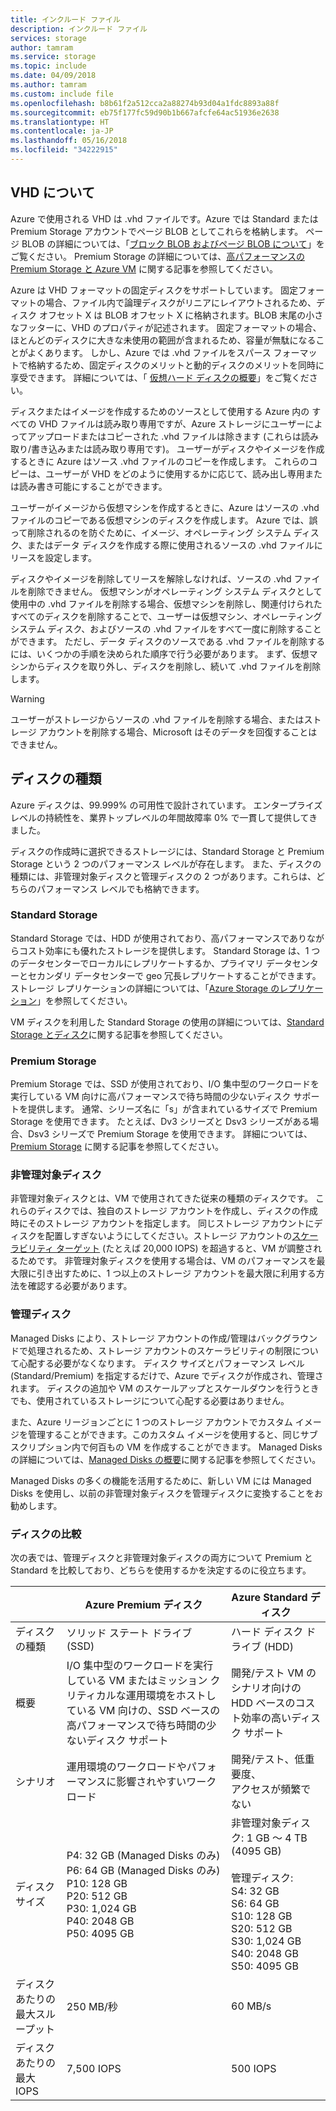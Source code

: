 ```yaml
---
title: インクルード ファイル
description: インクルード ファイル
services: storage
author: tamram
ms.service: storage
ms.topic: include
ms.date: 04/09/2018
ms.author: tamram
ms.custom: include file
ms.openlocfilehash: b8b61f2a512cca2a88274b93d04a1fdc8893a88f
ms.sourcegitcommit: eb75f177fc59d90b1b667afcfe64ac51936e2638
ms.translationtype: HT
ms.contentlocale: ja-JP
ms.lasthandoff: 05/16/2018
ms.locfileid: "34222915"
---
```

## <a name="about-vhds"></a>VHD について

Azure で使用される VHD は .vhd ファイルです。Azure では Standard または Premium Storage アカウントでページ BLOB としてこれらを格納します。 ページ BLOB の詳細については、「[ブロック BLOB およびページ BLOB について](/rest/api/storageservices/Understanding-Block-Blobs--Append-Blobs--and-Page-Blobs/)」をご覧ください。 Premium Storage の詳細については、[高パフォーマンスの Premium Storage と Azure VM](../articles/virtual-machines/windows/premium-storage.md) に関する記事を参照してください。

Azure は VHD フォーマットの固定ディスクをサポートしています。 固定フォーマットの場合、ファイル内で論理ディスクがリニアにレイアウトされるため、ディスク オフセット X は BLOB オフセット X に格納されます。BLOB 末尾の小さなフッターに、VHD のプロパティが記述されます。 固定フォーマットの場合、ほとんどのディスクに大きな未使用の範囲が含まれるため、容量が無駄になることがよくあります。 しかし、Azure では .vhd ファイルをスパース フォーマットで格納するため、固定ディスクのメリットと動的ディスクのメリットを同時に享受できます。 詳細については、「 [仮想ハード ディスクの概要](https://technet.microsoft.com/library/dd979539.aspx)」をご覧ください。

ディスクまたはイメージを作成するためのソースとして使用する Azure 内の すべての VHD ファイルは読み取り専用ですが、Azure ストレージにユーザーによってアップロードまたはコピーされた .vhd ファイルは除きます (これらは読み取り/書き込みまたは読み取り専用です)。 ユーザーがディスクやイメージを作成するときに Azure はソース .vhd ファイルのコピーを作成します。 これらのコピーは、ユーザーが VHD をどのように使用するかに応じて、読み出し専用または読み書き可能にすることができます。

ユーザーがイメージから仮想マシンを作成するときに、Azure はソースの .vhd ファイルのコピーである仮想マシンのディスクを作成します。 Azure では、誤って削除されるのを防ぐために、イメージ、オペレーティング システム ディスク、またはデータ ディスクを作成する際に使用されるソースの .vhd ファイルにリースを設定します。

ディスクやイメージを削除してリースを解除しなければ、ソースの .vhd ファイルを削除できません。 仮想マシンがオペレーティング システム ディスクとして使用中の .vhd ファイルを削除する場合、仮想マシンを削除し、関連付けられたすべてのディスクを削除することで、ユーザーは仮想マシン、オペレーティング システム ディスク、およびソースの .vhd ファイルをすべて一度に削除することができます。 ただし、データ ディスクのソースである .vhd ファイルを削除するには、いくつかの手順を決められた順序で行う必要があります。 まず、仮想マシンからディスクを取り外し、ディスクを削除し、続いて .vhd ファイルを削除します。

> [!WARNING]
> ユーザーがストレージからソースの .vhd ファイルを削除する場合、またはストレージ アカウントを削除する場合、Microsoft はそのデータを回復することはできません。

## <a name="types-of-disks"></a>ディスクの種類 

Azure ディスクは、99.999% の可用性で設計されています。 エンタープライズレベルの持続性を、業界トップレベルの年間故障率 0% で一貫して提供してきました。

ディスクの作成時に選択できるストレージには、Standard Storage と Premium Storage という 2 つのパフォーマンス レベルが存在します。 また、ディスクの種類には、非管理対象ディスクと管理ディスクの 2 つがあります。これらは、どちらのパフォーマンス レベルでも格納できます。


### <a name="standard-storage"></a>Standard Storage 

Standard Storage では、HDD が使用されており、高パフォーマンスでありながらコスト効率にも優れたストレージを提供します。 Standard Storage は、1 つのデータセンターでローカルにレプリケートするか、プライマリ データセンターとセカンダリ データセンターで geo 冗長レプリケートすることができます。 ストレージ レプリケーションの詳細については、「[Azure Storage のレプリケーション](../articles/storage/common/storage-redundancy.md)」を参照してください。 

VM ディスクを利用した Standard Storage の使用の詳細については、[Standard Storage とディスク](../articles/virtual-machines/windows/standard-storage.md)に関する記事を参照してください。

### <a name="premium-storage"></a>Premium Storage 

Premium Storage では、SSD が使用されており、I/O 集中型のワークロードを実行している VM 向けに高パフォーマンスで待ち時間の少ないディスク サポートを提供します。 通常、シリーズ名に「s」が含まれているサイズで Premium Storage を使用できます。 たとえば、Dv3 シリーズと Dsv3 シリーズがある場合、Dsv3 シリーズで Premium Storage を使用できます。  詳細については、[Premium Storage](../articles/virtual-machines/windows/premium-storage.md) に関する記事を参照してください。

### <a name="unmanaged-disks"></a>非管理対象ディスク

非管理対象ディスクとは、VM で使用されてきた従来の種類のディスクです。 これらのディスクでは、独自のストレージ アカウントを作成し、ディスクの作成時にそのストレージ アカウントを指定します。 同じストレージ アカウントにディスクを配置しすぎないようにしてください。ストレージ アカウントの[スケーラビリティ ターゲット](../articles/storage/common/storage-scalability-targets.md) (たとえば 20,000 IOPS) を超過すると、VM が調整されるためです。 非管理対象ディスクを使用する場合は、VM のパフォーマンスを最大限に引き出すために、1 つ以上のストレージ アカウントを最大限に利用する方法を確認する必要があります。

### <a name="managed-disks"></a>管理ディスク 

Managed Disks により、ストレージ アカウントの作成/管理はバックグラウンドで処理されるため、ストレージ アカウントのスケーラビリティの制限について心配する必要がなくなります。 ディスク サイズとパフォーマンス レベル (Standard/Premium) を指定するだけで、Azure でディスクが作成され、管理されます。 ディスクの追加や VM のスケールアップとスケールダウンを行うときでも、使用されているストレージについて心配する必要はありません。 

また、Azure リージョンごとに 1 つのストレージ アカウントでカスタム イメージを管理することができます。このカスタム イメージを使用すると、同じサブスクリプション内で何百もの VM を作成することができます。 Managed Disks の詳細については、[Managed Disks の概要](../articles/virtual-machines/windows/managed-disks-overview.md)に関する記事を参照してください。

Managed Disks の多くの機能を活用するために、新しい VM には Managed Disks を使用し、以前の非管理対象ディスクを管理ディスクに変換することをお勧めします。

### <a name="disk-comparison"></a>ディスクの比較

次の表では、管理ディスクと非管理対象ディスクの両方について Premium と Standard を比較しており、どちらを使用するかを決定するのに役立ちます。

|    | Azure Premium ディスク | Azure Standard ディスク |
|--- | ------------------ | ------------------- |
| ディスクの種類 | ソリッド ステート ドライブ (SSD) | ハード ディスク ドライブ (HDD)  |
| 概要  | I/O 集中型のワークロードを実行している VM またはミッション クリティカルな運用環境をホストしている VM 向けの、SSD ベースの高パフォーマンスで待ち時間の少ないディスク サポート | 開発/テスト VM のシナリオ向けの HDD ベースのコスト効率の高いディスク サポート |
| シナリオ  | 運用環境のワークロードやパフォーマンスに影響されやすいワークロード | 開発/テスト、低重要度、 <br>アクセスが頻繁でない |
| ディスク サイズ | P4: 32 GB (Managed Disks のみ)<br>P6: 64 GB (Managed Disks のみ)<br>P10: 128 GB<br>P20: 512 GB<br>P30: 1,024 GB<br>P40: 2048 GB<br>P50: 4095 GB | 非管理対象ディスク: 1 GB ～ 4 TB (4095 GB) <br><br>管理ディスク:<br> S4: 32 GB <br>S6: 64 GB <br>S10: 128 GB <br>S20: 512 GB <br>S30: 1,024 GB <br>S40: 2048 GB<br>S50: 4095 GB| 
| ディスクあたりの最大スループット | 250 MB/秒 | 60 MB/s | 
| ディスクあたりの最大 IOPS | 7,500 IOPS | 500 IOPS | 

